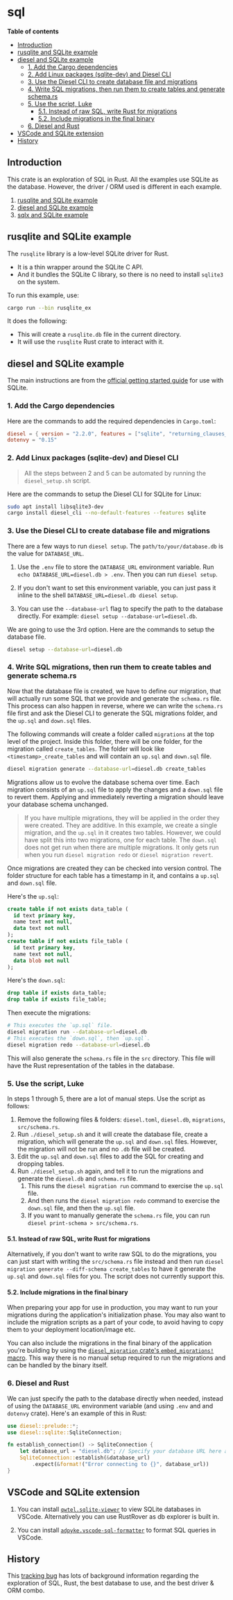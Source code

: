 # sql

**Table of contents**

<!-- START doctoc generated TOC please keep comment here to allow auto update -->
<!-- DON'T EDIT THIS SECTION, INSTEAD RE-RUN doctoc TO UPDATE -->

- [Introduction](#introduction)
- [rusqlite and SQLite example](#rusqlite-and-sqlite-example)
- [diesel and SQLite example](#diesel-and-sqlite-example)
  - [1. Add the Cargo dependencies](#1-add-the-cargo-dependencies)
  - [2. Add Linux packages (sqlite-dev) and Diesel CLI](#2-add-linux-packages-sqlite-dev-and-diesel-cli)
  - [3. Use the Diesel CLI to create database file and migrations](#3-use-the-diesel-cli-to-create-database-file-and-migrations)
  - [4. Write SQL migrations, then run them to create tables and generate schema.rs](#4-write-sql-migrations-then-run-them-to-create-tables-and-generate-schemars)
  - [5. Use the script, Luke](#5-use-the-script-luke)
    - [5.1. Instead of raw SQL, write Rust for migrations](#51-instead-of-raw-sql-write-rust-for-migrations)
    - [5.2. Include migrations in the final binary](#52-include-migrations-in-the-final-binary)
  - [6. Diesel and Rust](#6-diesel-and-rust)
- [VSCode and SQLite extension](#vscode-and-sqlite-extension)
- [History](#history)

<!-- END doctoc generated TOC please keep comment here to allow auto update -->

## Introduction

This crate is an exploration of SQL in Rust. All the examples use SQLite as the database. However,
the driver / ORM used is different in each example.

1. [rusqlite and SQLite example](#rusqlite-and-sqlite-example)
2. [diesel and SQLite example](#diesel-and-sqlite-example)
3. [sqlx and SQLite example](#sqlx-and-sqlite-example)

## rusqlite and SQLite example

The `rusqlite` library is a low-level SQLite driver for Rust.

- It is a thin wrapper around the SQLite C API.
- And it bundles the SQLite C library, so there is no need to install `sqlite3` on the system.

To run this example, use:

```sh
cargo run --bin rusqlite_ex
```

It does the following:

- This will create a `rusqlite.db` file in the current directory.
- It will use the `rusqlite` Rust crate to interact with it.

## diesel and SQLite example

The main instructions are from the
[official getting started guide](https://diesel.rs/guides/getting-started.html) for use with SQLite.

### 1. Add the Cargo dependencies

Here are the commands to add the required dependencies in `Cargo.toml`:

```toml
diesel = { version = "2.2.0", features = ["sqlite", "returning_clauses_for_sqlite_3_35"] }
dotenvy = "0.15"
```

### 2. Add Linux packages (sqlite-dev) and Diesel CLI

> All the steps between 2 and 5 can be automated by running the `diesel_setup.sh` script.

Here are the commands to setup the Diesel CLI for SQLite for Linux:

```sh
sudo apt install libsqlite3-dev
cargo install diesel_cli --no-default-features --features sqlite
```

### 3. Use the Diesel CLI to create database file and migrations

There are a few ways to run `diesel setup`. The `path/to/your/database.db` is the value for
`DATABASE_URL`.

1. Use the `.env` file to store the `DATABASE_URL` environment variable. Run
   `echo DATABASE_URL=diesel.db > .env`. Then you can run `diesel setup`.

2. If you don't want to set this environment variable, you can just pass it inline to the shell
   `DATABASE_URL=diesel.db diesel setup`.

3. You can use the `--database-url` flag to specify the path to the database directly. For example:
   `diesel setup --database-url=diesel.db`.

We are going to use the 3rd option. Here are the commands to setup the database file.

```sh
diesel setup --database-url=diesel.db
```

### 4. Write SQL migrations, then run them to create tables and generate schema.rs

Now that the database file is created, we have to define our migration, that will actually run some
SQL that we provide and generate the `schema.rs` file. This process can also happen in reverse,
where we can write the `schema.rs` file first and ask the Diesel CLI to generate the SQL migrations
folder, and the `up.sql` and `down.sql` files.

The following commands will create a folder called `migrations` at the top level of the project.
Inside this folder, there will be one folder, for the migration called `create_tables`. The folder
will look like `<timestamp>_create_tables` and will contain an `up.sql` and `down.sql` file.

```sh
diesel migration generate --database-url=diesel.db create_tables
```

Migrations allow us to evolve the database schema over time. Each migration consists of an `up.sql`
file to apply the changes and a `down.sql` file to revert them. Applying and immediately reverting a
migration should leave your database schema unchanged.

> If you have multiple migrations, they will be applied in the order they were created. They are
> additive. In this example, we create a single migration, and the `up.sql` in it creates two
> tables. However, we could have split this into two migrations, one for each table. The `down.sql`
> does not get run when there are multiple migrations. It only gets run when you run
> `diesel migration redo` or `diesel migration revert`.

Once migrations are created they can be checked into version control. The folder structure for each
table has a timestamp in it, and contains a `up.sql` and `down.sql` file.

Here's the `up.sql`:

```sql
create table if not exists data_table (
  id text primary key,
  name text not null,
  data text not null
);
create table if not exists file_table (
  id text primary key,
  name text not null,
  data blob not null
);
```

Here's the `down.sql`:

```sql
drop table if exists data_table;
drop table if exists file_table;
```

Then execute the migrations:

```sh
# This executes the `up.sql` file.
diesel migration run --database-url=diesel.db
# This executes the `down.sql`, then `up.sql`.
diesel migration redo --database-url=diesel.db
```

This will also generate the `schema.rs` file in the `src` directory. This file will have the Rust
representation of the tables in the database.

### 5. Use the script, Luke

In steps 1 through 5, there are a lot of manual steps. Use the script as follows:

1. Remove the following files & folders: `diesel.toml`, `diesel.db`, `migrations`, `src/schema.rs`.
2. Run `./diesel_setup.sh` and it will create the database file, create a migration, which will
   generate the `up.sql` and `down.sql` files. However, the migration will not be run and no `.db`
   file will be created.
3. Edit the `up.sql` and `down.sql` files to add the SQL for creating and dropping tables.
4. Run `./diesel_setup.sh` again, and tell it to run the migrations and generate the `diesel.db` and
   `schema.rs` file.
   1. This runs the `diesel migration run` command to exercise the `up.sql` file.
   2. And then runs the `diesel migration redo` command to exercise the `down.sql` file, and then
      the `up.sql` file.
   3. If you want to manually generate the `schema.rs` file, you can run
      `diesel print-schema > src/schema.rs`.

#### 5.1. Instead of raw SQL, write Rust for migrations

Alternatively, if you don't want to write raw SQL to do the migrations, you can just start with
writing the `src/schema.rs` file instead and then run
`diesel migration generate --diff-schema create_tables` to have it generate the `up.sql` and
`down.sql` files for you. The script does not currently support this.

#### 5.2. Include migrations in the final binary

When preparing your app for use in production, you may want to run your migrations during the
application's initialization phase. You may also want to include the migration scripts as a part of
your code, to avoid having to copy them to your deployment location/image etc.

You can also include the migrations in the final binary of the application you're building by using
the
[`diesel_migration` crate's `embed_migrations!` macro](https://docs.rs/diesel_migrations/2.2.0/diesel_migrations/macro.embed_migrations.html).
This way there is no manual setup required to run the migrations and can be handled by the binary
itself.

### 6. Diesel and Rust

We can just specify the path to the database directly when needed, instead of using the
`DATABASE_URL` environment variable (and using `.env` and and `dotenvy` crate). Here's an example of
this in Rust:

```rust
use diesel::prelude::*;
use diesel::sqlite::SqliteConnection;

fn establish_connection() -> SqliteConnection {
    let database_url = "diesel.db"; // Specify your database URL here as `path/to/your/database.db`
    SqliteConnection::establish(&database_url)
        .expect(&format!("Error connecting to {}", database_url))
}
```

## VSCode and SQLite extension

1. You can install
   [`qwtel.sqlite-viewer`](https://marketplace.visualstudio.com/items?itemName=qwtel.sqlite-viewer)
   to view SQLite databases in VSCode. Alternatively you can use RustRover as db explorer is built
   in.

2. You can install
   [`adpyke.vscode-sql-formatter`](https://marketplace.visualstudio.com/items?itemName=adpyke.vscode-sql-formatter)
   to format SQL queries in VSCode.

## History

This [tracking bug](https://github.com/r3bl-org/r3bl-private-planning/issues/16) has lots of
background information regarding the exploration of SQL, Rust, the best database to use, and the
best driver & ORM combo.
